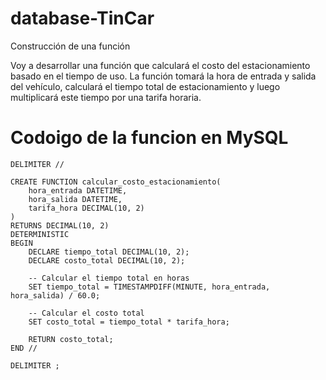 # database-TinCar
Construcción de una función <p>
Voy a desarrollar una función que calculará el costo del estacionamiento basado en el tiempo de uso. La función tomará la hora de entrada y salida del vehículo, calculará el tiempo total de estacionamiento y luego multiplicará este tiempo por una tarifa horaria.
# Codoigo de la funcion en MySQL
    DELIMITER //
    
    CREATE FUNCTION calcular_costo_estacionamiento(
        hora_entrada DATETIME,
        hora_salida DATETIME,
        tarifa_hora DECIMAL(10, 2)
    )
    RETURNS DECIMAL(10, 2)
    DETERMINISTIC
    BEGIN
        DECLARE tiempo_total DECIMAL(10, 2);
        DECLARE costo_total DECIMAL(10, 2);
    
        -- Calcular el tiempo total en horas
        SET tiempo_total = TIMESTAMPDIFF(MINUTE, hora_entrada, hora_salida) / 60.0;
    
        -- Calcular el costo total
        SET costo_total = tiempo_total * tarifa_hora;
    
        RETURN costo_total;
    END //
    
    DELIMITER ;
